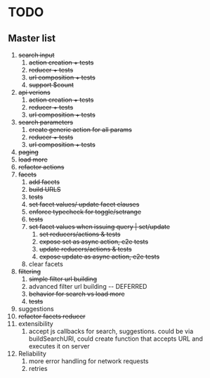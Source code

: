 # TODO

## Master list  
1. ~~search input~~
    1. ~~action creation + tests~~
    2. ~~reducer + tests~~
    3. ~~url composition + tests~~
    4. ~~support $count~~
2. ~~api verions~~
    1. ~~action creation + tests~~
    2. ~~reducer + tests~~
    3. ~~url composition + tests~~
3. ~~search parameters~~
    1. ~~create generic action for all params~~
    2. ~~reducer + tests~~
    3. ~~url composition + tests~~
4. ~~paging~~
5. ~~load more~~
5. ~~refactor actions~~
4. ~~facets~~
    1. ~~add facets~~
    2. ~~build URLS~~
    3. ~~tests~~
    4. ~~set facet values/ update facet clauses~~
    5. ~~enforce typecheck for toggle/setrange~~
    5. ~~tests~~
    6. ~~set facet values when issuing query | set/update~~
        1. ~~set reducers/actions & tests~~
        2. ~~expose set as async action, e2e tests~~
        3. ~~update reducers/actions & tests~~
        4. ~~expose update as async action, e2e tests~~
    7. clear facets
5. ~~filtering~~
    1. ~~simple filter url building~~
    2. advanced filter url building -- DEFERRED
    3. ~~behavior for search vs load more~~
    4. ~~tests~~
5. suggestions
7. ~~refactor facets reducer~~
6. extensibility
    1. accept js callbacks for search, suggestions. could be via buildSearchURI, could create function that accepts URL and executes it on server
7. Reliability
    1. more error handling for network requests
    2. retries
